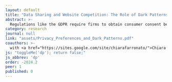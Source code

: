 ```yaml
---
layout: default
title: "Data Sharing and Website Competition: The Role of Dark Patterns"
abstract: >-
  Regulations like the GDPR require firms to obtain consumer consent before using data. In response, some firms employ "dark patterns" &mdash; interface designs that nudge consumers to share data.  We study the causal effects of these designs on consumer consent choices and explore how these effects vary across individuals, firms, and the frequency of these choices. We ran a field experiment where participants installed a browser extension that randomized cookie consent interfaces as they browsed the internet. We find that consumers accept all cookies over half of the time absent dark patterns, with substantial preference heterogeneity across users. In addition, users frequently close the window without making an active choice. When the interface hides certain options behind an extra click, users are significantly more likely to select the options that remain visible. Purely visual manipulations have much smaller effects. Larger and better-known firms achieve higher consent rates, giving them a competitive advantage, but dark patterns do not exacerbate this advantage. We use a structural model of consumer choice to show that the consumer surplus maximizing consent banner uses a neutral design and defaults to accepting cookies when users click out of the banner. We also show that giving users a browser level choice improves consumer welfare relative to asking for consent on a site by site basis.
category: research
journal: null
link: "assets/Privacy_Preferences_and_Dark_Patterns.pdf"
coauthors: >-
  with <a href="https://sites.google.com/site/chiarafarronato/">Chiara Farronato</a> and <a href="https://tesarylin.github.io/">Tesary Lin</a>
js: "toggleMe('dp'); return false;"
js_abbrev: 'dp'
order: -2024.2
peer: 1
published: 0
---
```

